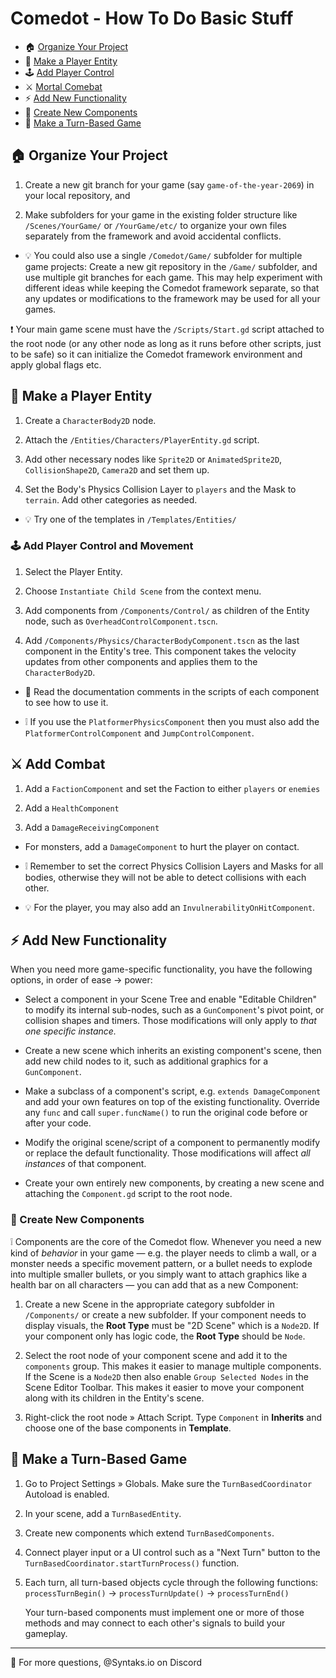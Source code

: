 # Comedot - How To Do Basic Stuff

* 🏠 [Organize Your Project](#-organize-your-project)
* 👤 [Make a Player Entity](#-make-a-player-entity)
* 🕹️ [Add Player Control](#%EF%B8%8F-add-player-control-and-movement)
* ⚔️ [Mortal Comebat](#%EF%B8%8F-add-combat)
* ⚡️ [Add New Functionality](#-add-new-functionality)
* 🧩 [Create New Components](#-create-new-components)
* 🎲 [Make a Turn-Based Game](#-make-a-turn-based-game)

## 🏠 Organize Your Project

1. Create a new git branch for your game (say `game-of-the-year-2069`) in your local repository, and

2. Make subfolders for your game in the existing folder structure like `/Scenes/YourGame/` or `/YourGame/etc/` to organize your own files separately from the framework and avoid accidental conflicts.

* 💡 You could also use a single `/Comedot/Game/` subfolder for multiple game projects: Create a new git repository in the `/Game/` subfolder, and use multiple git branches for each game. This may help experiment with different ideas while keeping the Comedot framework separate, so that any updates or modifications to the framework may be used for all your games.

❗️ Your main game scene must have the `/Scripts/Start.gd` script attached to the root node (or any other node as long as it runs before other scripts, just to be safe) so it can initialize the Comedot framework environment and apply global flags etc.

## 👤 Make a Player Entity

1. Create a `CharacterBody2D` node.

2. Attach the `/Entities/Characters/PlayerEntity.gd` script.

3. Add other necessary nodes like `Sprite2D` or `AnimatedSprite2D`, `CollisionShape2D`, `Camera2D` and set them up.

4. Set the Body's Physics Collision Layer to `players` and the Mask to `terrain`. Add other categories as needed.

* 💡 Try one of the templates in `/Templates/Entities/`

### 🕹️ Add Player Control and Movement

1. Select the Player Entity.

2. Choose `Instantiate Child Scene` from the context menu.

3. Add components from `/Components/Control/` as children of the Entity node, such as `OverheadControlComponent.tscn`.

4. Add `/Components/Physics/CharacterBodyComponent.tscn` as the last component in the Entity's tree. This component takes the velocity updates from other components and applies them to the `CharacterBody2D`.

* 📖 Read the documentation comments in the scripts of each component to see how to use it.

* ❕ If you use the `PlatformerPhysicsComponent` then you must also add the `PlatformerControlComponent` and `JumpControlComponent`.

## ⚔️ Add Combat

1. Add a `FactionComponent` and set the Faction to either `players` or `enemies`

2. Add a `HealthComponent`

3. Add a `DamageReceivingComponent`

* For monsters, add a `DamageComponent` to hurt the player on contact.

* ❕ Remember to set the correct Physics Collision Layers and Masks for all bodies, otherwise they will not be able to detect collisions with each other.

* 💡 For the player, you may also add an `InvulnerabilityOnHitComponent`.

## ⚡️ Add New Functionality

When you need more game-specific functionality, you have the following options, in order of ease → power:

* Select a component in your Scene Tree and enable "Editable Children" to modify its internal sub-nodes, such as a `GunComponent`'s pivot point, or collision shapes and timers. Those modifications will only apply to *that one specific instance.*

* Create a new scene which inherits an existing component's scene, then add new child nodes to it, such as additional graphics for a `GunComponent`.

* Make a subclass of a component's script, e.g. `extends DamageComponent` and add your own features on top of the existing functionality. Override any `func` and call `super.funcName()` to run the original code before or after your code.

* Modify the original scene/script of a component to permanently modify or replace the default functionality. Those modifications will affect *all instances* of that component.

* Create your own entirely new components, by creating a new scene and attaching the `Component.gd` script to the root node.

### 🧩 Create New Components

❕ Components are the core of the Comedot flow. Whenever you need a new kind of *behavior* in your game — e.g. the player needs to climb a wall, or a monster needs a specific movement pattern, or a bullet needs to explode into multiple smaller bullets, or you simply want to attach graphics like a health bar on all characters — you can add that as a new Component:

1. Create a new Scene in the appropriate category subfolder in `/Components/` or create a new subfolder. If your component needs to display visuals, the **Root Type** must be "2D Scene" which is a `Node2D`. If your component only has logic code, the **Root Type** should be `Node`.

2. Select the root node of your component scene and add it to the `components` group. This makes it easier to manage multiple components. If the Scene is a `Node2D` then also enable `Group Selected Nodes` in the Scene Editor Toolbar. This makes it easier to move your component along with its children in the Entity's scene.

3. Right-click the root node » Attach Script. Type `Component` in **Inherits** and choose one of the base components in **Template**.

## 🎲 Make a Turn-Based Game

1. Go to Project Settings » Globals. Make sure the `TurnBasedCoordinator` Autoload is enabled.

2. In your scene, add a `TurnBasedEntity`.

3. Create new components which extend `TurnBasedComponents`.

4. Connect player input or a UI control such as a "Next Turn" button to the `TurnBasedCoordinator.startTurnProcess()` function.

5. Each turn, all turn-based objects cycle through the following functions: `processTurnBegin()` → `processTurnUpdate()` → `processTurnEnd()`

	Your turn-based components must implement one or more of those methods and may connect to each other's signals to build your gameplay.

----

💬 For more questions, @Syntaks.io on Discord
